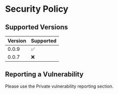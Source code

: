 # Security Policy

## Supported Versions

| Version | Supported          |
| ------- | ------------------ |
| 0.0.9   | :white_check_mark: |
| 0.0.7   | :x:                |

## Reporting a Vulnerability

Please use the Private vulnerability reporting section.
